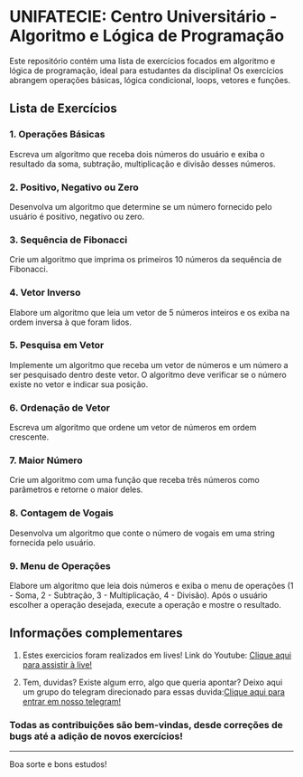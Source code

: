 # UNIFATECIE: Centro Universitário - Algoritmo e Lógica de Programação

Este repositório contém uma lista de exercícios focados em algoritmo e lógica de programação, ideal para estudantes da disciplina! Os exercícios abrangem operações básicas, lógica condicional, loops, vetores e funções.

## Lista de Exercícios

### 1. Operações Básicas
Escreva um algoritmo que receba dois números do usuário e exiba o resultado da soma, subtração, multiplicação e divisão desses números.

### 2. Positivo, Negativo ou Zero
Desenvolva um algoritmo que determine se um número fornecido pelo usuário é positivo, negativo ou zero.

### 3. Sequência de Fibonacci
Crie um algoritmo que imprima os primeiros 10 números da sequência de Fibonacci.

### 4. Vetor Inverso
Elabore um algoritmo que leia um vetor de 5 números inteiros e os exiba na ordem inversa à que foram lidos.

### 5. Pesquisa em Vetor
Implemente um algoritmo que receba um vetor de números e um número a ser pesquisado dentro deste vetor. O algoritmo deve verificar se o número existe no vetor e indicar sua posição.

### 6. Ordenação de Vetor
Escreva um algoritmo que ordene um vetor de números em ordem crescente.

### 7. Maior Número
Crie um algoritmo com uma função que receba três números como parâmetros e retorne o maior deles.

### 8. Contagem de Vogais
Desenvolva um algoritmo que conte o número de vogais em uma string fornecida pelo usuário.

### 9. Menu de Operações
Elabore um algoritmo que leia dois números e exiba o menu de operações (1 - Soma, 2 - Subtração, 3 - Multiplicação, 4 - Divisão). Após o usuário escolher a operação desejada, execute a operação e mostre o resultado.

## Informações complementares 

1. Estes exercicios foram realizados em lives! Link do Youtube: [Clique aqui para assistir à live!](https://www.youtube.com/watch?v=G5z5SaMzwZU)


2. Tem, duvidas? Existe algum erro, algo que queria apontar?
Deixo aqui um grupo do telegram direcionado para essas duvida:[Clique aqui para entrar em nosso telegram!](https://t.me/+jG-sjU4z_lw5ZDgx)


### Todas as contribuições são bem-vindas, desde correções de bugs até a adição de novos exercícios!

---

Boa sorte e bons estudos!